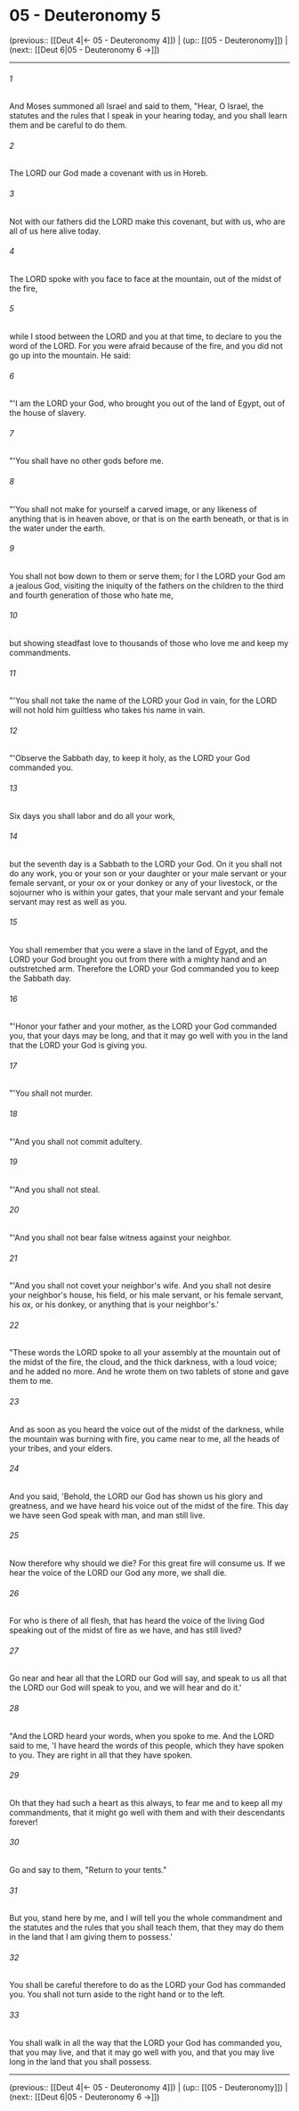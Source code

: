 # 05 - Deuteronomy 5

(previous:: [[Deut 4|← 05 - Deuteronomy 4]]) | (up:: [[05 - Deuteronomy]]) | (next:: [[Deut 6|05 - Deuteronomy 6 →]])

***


###### 1 
And Moses summoned all Israel and said to them, "Hear, O Israel, the statutes and the rules that I speak in your hearing today, and you shall learn them and be careful to do them. 

###### 2 
The LORD our God made a covenant with us in Horeb. 

###### 3 
Not with our fathers did the LORD make this covenant, but with us, who are all of us here alive today. 

###### 4 
The LORD spoke with you face to face at the mountain, out of the midst of the fire, 

###### 5 
while I stood between the LORD and you at that time, to declare to you the word of the LORD. For you were afraid because of the fire, and you did not go up into the mountain. He said: 

###### 6 
"'I am the LORD your God, who brought you out of the land of Egypt, out of the house of slavery. 

###### 7 
"'You shall have no other gods before me. 

###### 8 
"'You shall not make for yourself a carved image, or any likeness of anything that is in heaven above, or that is on the earth beneath, or that is in the water under the earth. 

###### 9 
You shall not bow down to them or serve them; for I the LORD your God am a jealous God, visiting the iniquity of the fathers on the children to the third and fourth generation of those who hate me, 

###### 10 
but showing steadfast love to thousands of those who love me and keep my commandments. 

###### 11 
"'You shall not take the name of the LORD your God in vain, for the LORD will not hold him guiltless who takes his name in vain. 

###### 12 
"'Observe the Sabbath day, to keep it holy, as the LORD your God commanded you. 

###### 13 
Six days you shall labor and do all your work, 

###### 14 
but the seventh day is a Sabbath to the LORD your God. On it you shall not do any work, you or your son or your daughter or your male servant or your female servant, or your ox or your donkey or any of your livestock, or the sojourner who is within your gates, that your male servant and your female servant may rest as well as you. 

###### 15 
You shall remember that you were a slave in the land of Egypt, and the LORD your God brought you out from there with a mighty hand and an outstretched arm. Therefore the LORD your God commanded you to keep the Sabbath day. 

###### 16 
"'Honor your father and your mother, as the LORD your God commanded you, that your days may be long, and that it may go well with you in the land that the LORD your God is giving you. 

###### 17 
"'You shall not murder. 

###### 18 
"'And you shall not commit adultery. 

###### 19 
"'And you shall not steal. 

###### 20 
"'And you shall not bear false witness against your neighbor. 

###### 21 
"'And you shall not covet your neighbor's wife. And you shall not desire your neighbor's house, his field, or his male servant, or his female servant, his ox, or his donkey, or anything that is your neighbor's.' 

###### 22 
"These words the LORD spoke to all your assembly at the mountain out of the midst of the fire, the cloud, and the thick darkness, with a loud voice; and he added no more. And he wrote them on two tablets of stone and gave them to me. 

###### 23 
And as soon as you heard the voice out of the midst of the darkness, while the mountain was burning with fire, you came near to me, all the heads of your tribes, and your elders. 

###### 24 
And you said, 'Behold, the LORD our God has shown us his glory and greatness, and we have heard his voice out of the midst of the fire. This day we have seen God speak with man, and man still live. 

###### 25 
Now therefore why should we die? For this great fire will consume us. If we hear the voice of the LORD our God any more, we shall die. 

###### 26 
For who is there of all flesh, that has heard the voice of the living God speaking out of the midst of fire as we have, and has still lived? 

###### 27 
Go near and hear all that the LORD our God will say, and speak to us all that the LORD our God will speak to you, and we will hear and do it.' 

###### 28 
"And the LORD heard your words, when you spoke to me. And the LORD said to me, 'I have heard the words of this people, which they have spoken to you. They are right in all that they have spoken. 

###### 29 
Oh that they had such a heart as this always, to fear me and to keep all my commandments, that it might go well with them and with their descendants forever! 

###### 30 
Go and say to them, "Return to your tents." 

###### 31 
But you, stand here by me, and I will tell you the whole commandment and the statutes and the rules that you shall teach them, that they may do them in the land that I am giving them to possess.' 

###### 32 
You shall be careful therefore to do as the LORD your God has commanded you. You shall not turn aside to the right hand or to the left. 

###### 33 
You shall walk in all the way that the LORD your God has commanded you, that you may live, and that it may go well with you, and that you may live long in the land that you shall possess.

***

(previous:: [[Deut 4|← 05 - Deuteronomy 4]]) | (up:: [[05 - Deuteronomy]]) | (next:: [[Deut 6|05 - Deuteronomy 6 →]])
